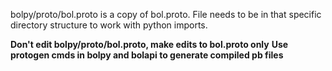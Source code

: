 bolpy/proto/bol.proto is a copy of bol.proto. File needs to be in that specific directory structure to work with python imports.

**Don't edit bolpy/proto/bol.proto, make edits to bol.proto only**
**Use protogen cmds in bolpy and bolapi to generate compiled pb files**
